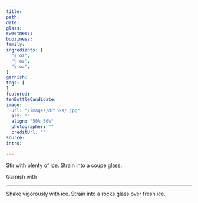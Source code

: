```yaml
---
title:
path:
date:
glass:
sweetness:
booziness:
family:
ingredients: [
  "¾ oz",
  "½ oz",
  "¼ oz",
]
garnish:
tags: [
]
featured:
tenBottleCandidate:
image:
  url: "/images/drinks/.jpg"
  alt: ""
  align: "50% 50%"
  photographer: ""
  creditUrl: ""
source:
intro:

---
```

Stir with plenty of ice. Strain into a coupe glass.

Garnish with

---
Shake vigorously with ice. Strain into a rocks glass over fresh ice.
